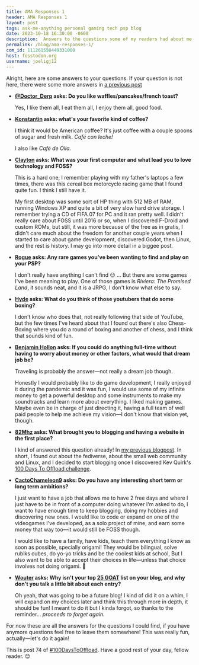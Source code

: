 ```yaml
---
title: AMA Responses 1
header: AMA Responses 1
layout: post
tags: ask-me-anything personal gaming tech psp blog
date: 2023-10-18 16:30:00 -0600
description:  Answers to the questions some of my readers had about me, why not?
permalink: /blog/ama-responses-1/
com_id: 111261550449331000
host: fosstodon.org
username: joeligj12
---
```


Alright, here are some answers to your questions. If your question is not here, there were some more answers in [a previous post](/blog/ask-me-anything)

- **[@Doctor_Derp](https://worldkey.io/@Doctor_Derp) asks: Do you like waffles/pancakes/french toast?**

    Yes, I like them all, I eat them all, I enjoy them all, good food.

- **[Konstantin](https://konstantintutsch.de) asks: what's your favorite kind of coffee?**

    I think it would be American coffee? It's just coffee with a couple spoons of sugar and fresh milk. *Café con leche!*

    I also like *Café de Olla.*

- **[Clayton](https://claytonerrington.com/) asks: What was your first computer and what lead you to love technology and FOSS?**

    This is a hard one, I remember playing with my father's laptops a few times, there was this cereal box motorcycle racing game that I found quite fun. I think I still have it.

    My first desktop was some sort of HP thing with 512 MB of RAM, running Windows XP and quite a bit of very slow hard drive storage. I remember trying a CD of FIFA 07 for PC and it ran pretty well. I didn't really care about FOSS until 2016 or so, when I discovered F-Droid and custom ROMs, but still, it was more because of the free as in gratis, I didn't care much about the freedom for another couple years when I started to care about game development, discovered Godot, then Linux, and the rest is history. I may go into more detail in a biggee post.

- **[Rogue](https://ww0cj.radio) asks: Any rare games you’ve been wanting to find and play on your PSP?**

    I don't really have anything I can't find 😉 ... But there are some games I've been meaning to play. One of those games is _Riviera: The Promised Land_, it sounds neat, and it is a JRPG, I don't know what else to say.

- **[Hyde](https://lazybear.io) asks: What do you think of those youtubers that do some boxing?**

    I don't know who does that, not really following that side of YouTube, but the few times I've heard about that I found out there's also Chess-Boxing where you do a round of boxing and another of chess, and I think that sounds kind of fun.

- **[Benjamin Hollon](https://benjaminhollon.com) asks: If you could do anything full-time without having to worry about money or other factors, what would that dream job be?**

    Traveling is probably the answer—not really a dream job though.

    Honestly I would probably like to do game development, I really enjoyed it during the pandemic and it was fun, I would use some of my infinite money to get a powerful desktop and some instruments to make my soundtracks and learn more about everything. I liked making games. Maybe even be in charge of just directing it,  having a full team of well paid people to help me achieve my vision—I don't know that vision yet, though.


- **[82Mhz](https://82mhz.net) asks: What brought you to blogging and having a website in the first place?**

    I kind of answered this question already! In [my previous blogpost](/blog/just-start-blogging). In short, I found out about the fediverse, about the small web community and Linux, and I decided to start blogging once I discovered Kev Quirk's [100 Days To Offload challenge](https://100daystooffload.com).

- **[CactoChameleon9](https://masto.doserver.top@daniel) asks: Do you have any interesting short term or long term ambitions?**

    I just want to have a job that allows me to have 2 free days and where I just have to be in front of a computer doing whatever I'm asked to do, I want to have enough time to keep blogging, doing my hobbies and discovering new ones. I would like to code or expand on one of the videogames I've developed, as a solo project of mine, and earn some money that way too—it would still be FOSS though.

    I would like to have a family, have kids, teach them everything I know as soon as possible, specially origami! They would be bilingual, solve rubiks cubes, do yo-yo tricks and be the coolest kids at school, But I also want to be able to accept their choices in life—unless that choice involves not doing origami. 😤

- **[Wouter](https://dosgame.club/@jefklak) asks: Why isn't your top [25 GOAT](https://fosstodon.org/@joel/111139136802999906) list on your blog, and why don't you talk a little bit about each entry?**

    Oh yeah, that was going to be a future blog! I kind of did it on a whim, I will expand on my choices later and think this through more in depth, it should be fun! I meant to do it but I kinda forgot, so thanks to the reminder... *proceeds to forget again.*

For now these are all the answers for the questions I could find, if you have anymore questions feel free to leave them somewhere! This was really fun, actually—let's do it again!

This is post 74 of [#100DaysToOffload](https://100daystooffload.com). Have a good rest of your day, fellow reader. 😊
